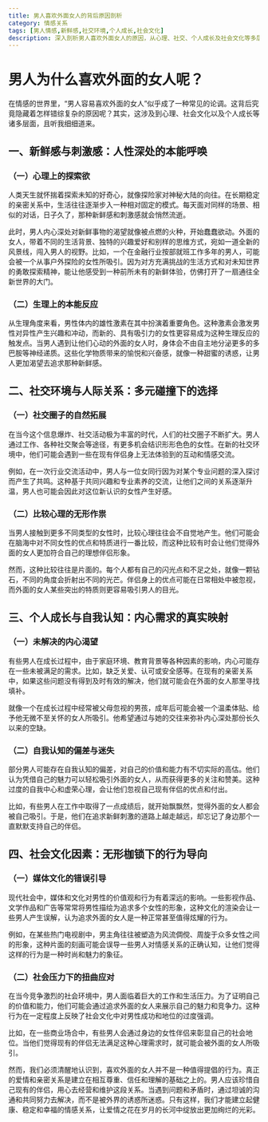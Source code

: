 ```yaml
---
title: 男人喜欢外面女人的背后原因剖析
category: 情感关系
tags: [男人情感,新鲜感,社交环境,个人成长,社会文化]
description: 深入剖析男人喜欢外面女人的原因，从心理、社交、个人成长及社会文化等多层面展开探讨，揭示背后复杂因素，引导正确看待情感关系。
---
```


# 男人为什么喜欢外面的女人呢？

在情感的世界里，“男人容易喜欢外面的女人”似乎成了一种常见的论调。这背后究竟隐藏着怎样错综复杂的原因呢？其实，这涉及到心理、社会文化以及个人成长等诸多层面，且听我细细道来。

## 一、新鲜感与刺激感：人性深处的本能呼唤

### （一）心理上的探索欲
人类天生就怀揣着探索未知的好奇心，就像探险家对神秘大陆的向往。在长期稳定的亲密关系中，生活往往逐渐步入一种相对固定的模式。每天面对同样的场景、相似的对话，日子久了，那种新鲜感和刺激感就会悄然流逝。

此时，男人内心深处对新鲜事物的渴望就像被点燃的火种，开始蠢蠢欲动。外面的女人，带着不同的生活背景、独特的兴趣爱好和别样的思维方式，宛如一道全新的风景线，闯入男人的视野。比如，一个在金融行业按部就班工作多年的男人，可能会被一个从事户外探险的女性所吸引。因为对方充满挑战的生活方式和对未知世界的勇敢探索精神，能让他感受到一种前所未有的新鲜体验，仿佛打开了一扇通往全新世界的大门。

### （二）生理上的本能反应
从生理角度来看，男性体内的雄性激素在其中扮演着重要角色。这种激素会激发男性对异性产生兴趣和冲动，而新的、具有吸引力的女性更容易成为这种生理反应的触发点。当男人遇到让他们心动的外面的女人时，身体会不由自主地分泌更多的多巴胺等神经递质。这些化学物质带来的愉悦和兴奋感，就像一种甜蜜的诱惑，让男人更加渴望去追求那种新鲜感。

## 二、社交环境与人际关系：多元碰撞下的选择

### （一）社交圈子的自然拓展
在当今这个信息爆炸、社交活动极为丰富的时代，人们的社交圈子不断扩大。男人通过工作、各种社交聚会等途径，有更多机会结识形形色色的女性。在新的社交环境中，他们可能会遇到一些在现有伴侣身上无法体验到的互动和情感交流。

例如，在一次行业交流活动中，男人与一位女同行因为对某个专业问题的深入探讨而产生了共鸣。这种基于共同兴趣和专业素养的交流，让他们之间的关系逐渐升温，男人也可能会因此对这位新认识的女性产生好感。

### （二）比较心理的无形作祟
当男人接触到更多不同类型的女性时，比较心理往往会不自觉地产生。他们可能会在脑海中对不同女性的优点和特质进行一番比较，而这种比较有时会让他们觉得外面的女人更加符合自己的理想伴侣形象。

然而，这种比较往往是片面的。每个人都有自己的闪光点和不足之处，就像一颗钻石，不同的角度会折射出不同的光芒。伴侣身上的优点可能在日常相处中被忽视，而外面的女人某些突出的特质则更容易吸引男人的目光。

## 三、个人成长与自我认知：内心需求的真实映射

### （一）未解决的内心渴望
有些男人在成长过程中，由于家庭环境、教育背景等各种因素的影响，内心可能存在一些未被满足的需求。比如，缺乏关爱、认可或安全感等。在现有的亲密关系中，如果这些问题没有得到及时有效的解决，他们就可能会在外面的女人那里寻找填补。

就像一个在成长过程中经常被父母忽视的男孩，成年后可能会被一个温柔体贴、给予他无微不至关怀的女人所吸引。他希望通过与她的交往来弥补内心深处那份长久以来的空缺。

### （二）自我认知的偏差与迷失
部分男人可能存在自我认知的偏差，对自己的价值和能力有不切实际的高估。他们认为凭借自己的魅力可以轻松吸引外面的女人，从而获得更多的关注和赞美。这种过度的自我中心和虚荣心理，会让他们忽视自己现有伴侣的优点和付出。

比如，有些男人在工作中取得了一点成绩后，就开始飘飘然，觉得外面的女人都会被自己吸引。于是，他们在追求新鲜刺激的道路上越走越远，却忘记了身边那个一直默默支持自己的伴侣。

## 四、社会文化因素：无形枷锁下的行为导向

### （一）媒体文化的错误引导
现代社会中，媒体和文化对男性的价值观和行为有着深远的影响。一些影视作品、文学作品和广告等常常将男性描绘为追求多个女性的形象，这种文化的渲染会让一些男人产生误解，认为追求外面的女人是一种正常甚至值得炫耀的行为。

例如，在某些热门电视剧中，男主角往往被塑造为风流倜傥、周旋于众多女性之间的形象，这种片面的刻画可能会误导一些男人对情感关系的正确认知，让他们觉得这样的行为是一种时尚和魅力的象征。

### （二）社会压力下的扭曲应对
在当今竞争激烈的社会环境中，男人面临着巨大的工作和生活压力。为了证明自己的价值和能力，他们可能会通过追求外面的女人来展示自己的魅力和竞争力。这种行为在一定程度上反映了社会文化中对男性成功和地位的过度强调。

比如，在一些商业场合中，有些男人会通过身边的女性伴侣来彰显自己的社会地位。当他们觉得现有的伴侣无法满足这种心理需求时，就可能会被外面的女人所吸引。

然而，我们必须清醒地认识到，喜欢外面的女人并不是一种值得提倡的行为。真正的爱情和亲密关系是建立在相互尊重、信任和理解的基础之上的。男人应该珍惜自己现有的伴侣，用心去经营和维护这段关系。当遇到问题和矛盾时，通过坦诚的沟通和共同努力去解决，而不是被外界的诱惑所迷惑。只有这样，我们才能建立起健康、稳定和幸福的情感关系，让爱情之花在岁月的长河中绽放出更加绚烂的光彩。